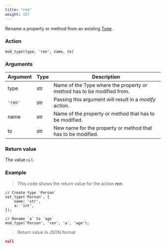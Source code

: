 ```yaml
---
title: "ren"
weight: 187
---
```


Rename a property or method from an existing [Type](../../../data-types/type).

### Action

`mod_type(type, 'ren', name, to)`

### Arguments

Argument | Type | Description
-------- | ---- | -----------
type | str | Name of the Type where the property or method has to be modified from.
`'ren'` | str | Passing this argument will result in a *modify* action.
name | str | Name of the property or method that has to be modified.
to | str | New name for the property or method that has to be modified.

### Return value

The value `nil`.

### Example

> This code shows the return value for the action ***ren***:

```thingsdb,json_response
// Create type `Person`
set_type('Person', {
    name: 'str',
    a: 'int',
});

// Rename `a` to `age`
mod_type('Person', 'ren', 'a', 'age');
```

> Return value in JSON format

```json
null
```
